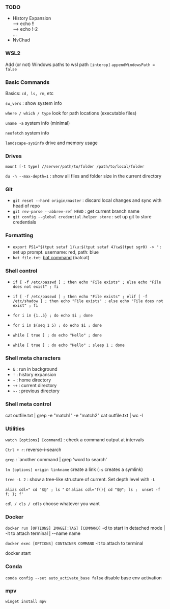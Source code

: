 

### TODO
- History Expansion  
    --> echo !!  
    --> echo !-2  
...
- NvChad

### WSL2

Add (or not) Windows paths to wsl path
`[interop]`
`appendWindowsPath = false`

### Basic Commands
Basics: `cd, ls, rm`, etc

`sw_vers` : show system info

`where / which / type` look for path locations (executable files)

`uname -a` system info (minimal) 

`neofetch` system info

`landscape-sysinfo` drive and memory usage

### Drives
`mount [-t type] //server/path/to/folder /path/to/local/folder`

`du -h --max-depth=1` : show all files and folder size in the current directory


### Git
- `git reset --hard origin/master` : discard local changes and sync with head of repo
- `git rev-parse --abbrev-ref HEAD` : get current branch name
- `git config --global credential.helper store` : set up git to store credentials

### Formatting
- `export PS1="$(tput setaf 1)\u:$(tput setaf 4)\w$(tput sgr0) -> "` : set up prompt. username: red, path: blue
- `bat file.txt`: [bat command](https://github.com/sharkdp/bat) (batcat)


### Shell control
- `if [ -f /etc/passwd ] ; then echo "File exists" ; else echo "File does not exist" ; fi`
- `if [ -f /etc/passwd ] ; then echo "File exists" ; elif [ -f /etc/shadow ] ; then echo "File exists" ; else echo "File does not exist" ; fi`

- `for i in {1..5} ; do echo $i ; done`
- `for i in $(seq 1 5) ; do echo $i ; done`

- `while [ true ] ; do echo "Hello" ; done`
- `while [ true ] ; do echo "Hello" ; sleep 1 ; done`

### Shell meta characters
- `&` : run in background
- `!` : history expansion
- `~` : home directory
- `~+` : current directory
- `~-` : previous directory


### Shell meta control
cat outfile.txt | grep -e "match1" -e "match2"
cat outfile.txt | wc -l


### Utilities
`watch [options] [command]` : check a command output at intervals

`Ctrl + r`: reverse-i-search

`grep` : `another command | grep 'word to search'

`ln [options] origin linkname` create a link (`-s` creates a symlink)

`tree -L 2` : show a tree-like structure of current. Set depth level with `-L`

`alias cdl=" cd '$@' ; ls "`
or
`alias cdl='f(){ cd "$@"; ls ;  unset -f f; }; f'`

`cdl / cls / cdls` choose whatever you want

### Docker

`docker run [OPTIONS] IMAGE[:TAG] [COMMAND]`
-d to start in detached mode | -it to attach terminal | --name name

`docker exec [OPTIONS] CONTAINER COMMAND`
-it to attach to terminal

docker start

### Conda

`conda config --set auto_activate_base false` disable base env activation

### mpv
`winget install mpv`


